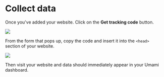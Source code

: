 # Collect data

Once you've added your website. Click on the **Get tracking code** button.

<img src="/images/get-tracking-code.png" />

From the form that pops up, copy the code and insert it into the `<head>` section of your website.

<img src="/images/tracking-code-form.png" />

Then visit your website and data should immediately appear in your Umami dashboard.
